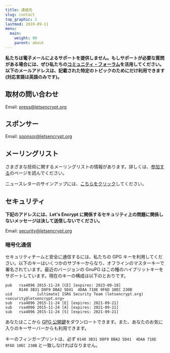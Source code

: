```yaml
---
title: 連絡先
slug: contact
top_graphic: 1
lastmod: 2019-09-11
menu:
  main:
    weight: 90
    parent: about
---
```


**私たちは電子メールによるサポートを提供しません。もしサポートが必要な質問がある場合には、ぜひ私たちの[コミュニティ・フォーラム](https://community.letsencrypt.org)を活用してください。以下のメールアドレスは、記載された特定のトピックのためにだけ利用できます (対応言語は英語のみです)。**

## 取材の問い合わせ

Email: [press@letsencrypt.org](mailto:press@letsencrypt.org)

## スポンサー

Email: [sponsor@letsencrypt.org](mailto:sponsor@letsencrypt.org)

## メーリングリスト

さまざまな技術に関するメーリングリストの情報があります。詳しくは、[参加する](/getinvolved)のページを読んでください。

ニュースレターのサインアップには、[こちらをクリック](https://mailchi.mp/letsencrypt.org/fjp6ha1gad)してください。

## セキュリティ

**下記のアドレスには、Let's Encrypt に関係するセキュリティ上の問題に関係しないメッセージは決して送信しないでください。**

Email: [security@letsencrypt.org](mailto:security@letsencrypt.org)

### 暗号化通信

セキュリティチームと安全に通信するには、私たちの GPG キーを利用してください。以下のキーはいくつかのサブキーからなり、オフラインのマスターキーで署名されています。最近のバージョンの GnuPG はこの種のハイブリットキーをサポートしています。現在のキーの構成は以下のとおりです。

```
pub   rsa4096 2015-11-24 [CE] [expires: 2023-09-18]
      0148 3B31 D8F9 DBA2 5D41  4DAA 718E 9F6D 10EC 230B
uid           [ultimate] ISRG Security Team (letsencrypt.org) <security@letsencrypt.org>
sub   rsa4096 2015-11-24 [E] [expires: 2021-09-21]
sub   rsa4096 2015-11-24 [A] [expires: 2021-09-21]
sub   rsa4096 2015-11-24 [S] [expires: 2021-09-21]
```

あなたはここから [GPG 公開鍵](/security_letsencrypt.org-publickey.asc)をダウンロートできます。また、あなたのお気に入りのキーサーバーからも利用できます。

キーのフィンガープリントは、必ず `0148 3B31 D8F9 DBA2 5D41  4DAA 718E 9F6D 10EC 230B` と一致しなければなりません。
